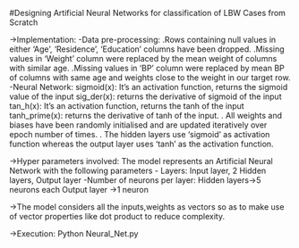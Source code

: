 
#Designing Artificial Neural Networks for classification of LBW Cases from Scratch

->Implementation:
-Data pre-processing:
	.Rows containing null values in either ‘Age’, ‘Residence’, ‘Education’ columns have been dropped.
	.Missing values in ‘Weight’ column were replaced by the mean weight of columns with similar age.
	.Missing values in ‘BP’ column were replaced by mean BP of columns with same age and weights close to the weight in our target row.
-Neural Network:
	sigmoid(x): It’s an activation function, returns the sigmoid value of the input
	sig_der(x): returns the derivative of sigmoid of the input
	tan_h(x): It’s an activation function, returns the tanh of the input
	tanh_prime(x): returns the derivative of tanh of the input.
	. All weights and biases have been randomly initialised and are updated iteratively over epoch number of times.
	. The hidden layers use ‘sigmoid’ as activation function whereas the output layer uses ‘tanh’ as the activation function.

->Hyper parameters involved:
The model represents an Artificial Neural Network with the following parameters
	- Layers: Input layer, 2 Hidden layers, Output layer
	-Number of neurons per layer: Hidden layers->5 neurons each
				      Output layer  ->1 neuron

->The model considers all the inputs,weights as vectors so as to make use of vector properties like dot product to reduce complexity.

->Execution:
	Python Neural_Net.py	
			
